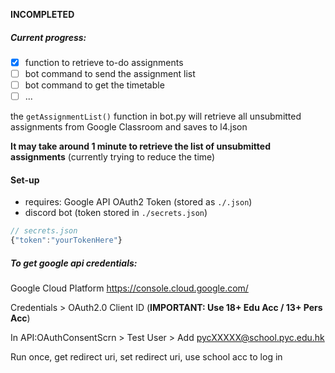 **INCOMPLETED**

##### Current progress:
- [x] function to retrieve to-do assignments
- [ ] bot command to send the assignment list
- [ ] bot command to get the timetable
- [ ] ...

the `getAssignmentList()` function in bot.py will retrieve all unsubmitted assignments from Google Classroom and saves to l4.json

**It may take around 1 minute to retrieve the list of unsubmitted assignments** (currently trying to reduce the time)

#### Set-up
- requires: Google API OAuth2 Token (stored as `./.json`)
- discord bot (token stored in `./secrets.json`)

```js
// secrets.json
{"token":"yourTokenHere"}
```

##### To get google api credentials:
Google Cloud Platform
https://console.cloud.google.com/

Credentials > OAuth2.0 Client ID
(**IMPORTANT: Use 18+ Edu Acc / 13+ Pers Acc**)

In API:OAuthConsentScrn > Test User > Add pycXXXXX@school.pyc.edu.hk

Run once, get redirect uri, set redirect uri, use school acc to log in
